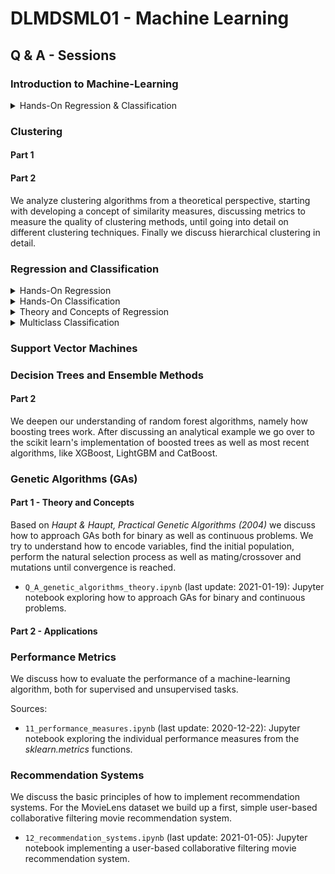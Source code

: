 # DLMDSML01 - Machine Learning

## Q & A - Sessions

### Introduction to Machine-Learning

<details>
           <summary>Hands-On Regression & Classification</summary>
           <p> `01_intro_to_ml.ipynb` (last update: xx-xx-xx) </p>
         </details>

### Clustering

#### Part 1

#### Part 2

We analyze clustering algorithms from a theoretical perspective, starting with developing a concept of similarity measures, discussing metrics to measure the quality of clustering methods, until going into detail on different clustering techniques. Finally we discuss hierarchical clustering in detail.

### Regression and Classification

<details>
           <summary>Hands-On Regression</summary>
           <p> `regression.ipynb` (last update: xx-xx-xx)</p>
         </details>

<details>
           <summary>Hands-On Classification</summary>
           <p> not yet prepared </p>
         </details>

<details>
           <summary>Theory and Concepts of Regression</summary>
           <p> hand-written document on *Tutorial Documents* </p>
         </details> 

<details>
           <summary>Multiclass Classification</summary>
           <p> `multiclass_classification.ipynb` (last update: 2021-02-09): We discuss how to generalize a classification problem to a multiclass classification problem. First of all, we show how to transform a logistic regression model into a multinomial logistic regression model. Then we show, with the use of the Iris dataset, how to generalize the sklearn classification algorithms to multiclass problems. After an outlook into multiclass performance metrics, like a multiclass confusion matrix, we discuss so-called meta-estimators available in *sklearn.multiclass* which help to increase accuracy and runtime performance of the classifiers .    </p>
         </details>

### Support Vector Machines

### Decision Trees and Ensemble Methods

#### Part 2

We deepen our understanding of random forest algorithms, namely how boosting trees work. After discussing an analytical example we go over to the scikit learn's implementation of boosted trees as well as most recent algorithms, like XGBoost, LightGBM and CatBoost.

### Genetic Algorithms (GAs)

#### Part 1 - Theory and Concepts

Based on *Haupt & Haupt, Practical Genetic Algorithms (2004)* we discuss how to approach GAs both for binary as well as continuous problems. We try to understand how to encode variables, find the initial population, perform the natural selection process as well as mating/crossover and mutations until convergence is reached. 

*    `Q_A_genetic_algorithms_theory.ipynb` (last update: 2021-01-19): Jupyter notebook exploring
how to approach GAs for binary and continuous problems. 

#### Part 2 - Applications

### Performance Metrics

We discuss how to evaluate the performance of a machine-learning algorithm, both for
supervised and unsupervised tasks.

Sources:

*    `11_performance_measures.ipynb` (last update: 2020-12-22): Jupyter notebook exploring
the individual performance measures from the *sklearn.metrics* functions.   

### Recommendation Systems

We discuss the basic principles of how to implement recommendation systems. For the MovieLens dataset we build up a first, simple user-based collaborative filtering movie recommendation system.

*    `12_recommendation_systems.ipynb` (last update: 2021-01-05): Jupyter notebook implementing a user-based collaborative filtering movie recommendation system.


